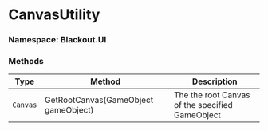 # CanvasUtility
### Namespace: Blackout.UI

 ### Methods
| Type | Method | Description |
| --- | --- | --- |
| `Canvas` | GetRootCanvas(GameObject gameObject) | The the root Canvas of the specified GameObject |
